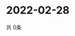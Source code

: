 # 2022-02-28
  共 0条

  <!-- BEGIN -->
  <!-- 最后更新时间Mon Feb 28 2022 17:08:51 GMT+0000 (Coordinated Universal Time) -->
  
  <!-- END -->
  
  